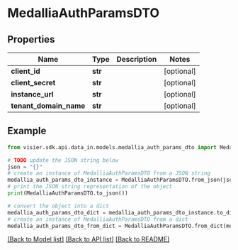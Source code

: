 # MedalliaAuthParamsDTO


## Properties

Name | Type | Description | Notes
------------ | ------------- | ------------- | -------------
**client_id** | **str** |  | [optional] 
**client_secret** | **str** |  | [optional] 
**instance_url** | **str** |  | [optional] 
**tenant_domain_name** | **str** |  | [optional] 

## Example

```python
from visier.sdk.api.data_in.models.medallia_auth_params_dto import MedalliaAuthParamsDTO

# TODO update the JSON string below
json = "{}"
# create an instance of MedalliaAuthParamsDTO from a JSON string
medallia_auth_params_dto_instance = MedalliaAuthParamsDTO.from_json(json)
# print the JSON string representation of the object
print(MedalliaAuthParamsDTO.to_json())

# convert the object into a dict
medallia_auth_params_dto_dict = medallia_auth_params_dto_instance.to_dict()
# create an instance of MedalliaAuthParamsDTO from a dict
medallia_auth_params_dto_from_dict = MedalliaAuthParamsDTO.from_dict(medallia_auth_params_dto_dict)
```
[[Back to Model list]](../README.md#documentation-for-models) [[Back to API list]](../README.md#documentation-for-api-endpoints) [[Back to README]](../README.md)


